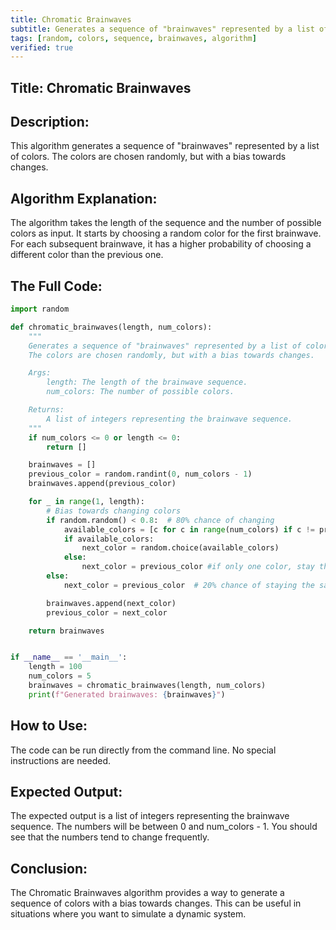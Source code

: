 ```yaml
---
title: Chromatic Brainwaves
subtitle: Generates a sequence of "brainwaves" represented by a list of colors with a bias towards changes.
tags: [random, colors, sequence, brainwaves, algorithm]
verified: true
---
```


## Title: Chromatic Brainwaves

## Description:
This algorithm generates a sequence of "brainwaves" represented by a list of colors. The colors are chosen randomly, but with a bias towards changes.

## Algorithm Explanation:
The algorithm takes the length of the sequence and the number of possible colors as input. It starts by choosing a random color for the first brainwave. For each subsequent brainwave, it has a higher probability of choosing a different color than the previous one.

## The Full Code:
```python
import random

def chromatic_brainwaves(length, num_colors):
    """
    Generates a sequence of "brainwaves" represented by a list of colors.
    The colors are chosen randomly, but with a bias towards changes.

    Args:
        length: The length of the brainwave sequence.
        num_colors: The number of possible colors.

    Returns:
        A list of integers representing the brainwave sequence.
    """
    if num_colors <= 0 or length <= 0:
        return []

    brainwaves = []
    previous_color = random.randint(0, num_colors - 1)
    brainwaves.append(previous_color)

    for _ in range(1, length):
        # Bias towards changing colors
        if random.random() < 0.8:  # 80% chance of changing
            available_colors = [c for c in range(num_colors) if c != previous_color]
            if available_colors:
                next_color = random.choice(available_colors)
            else:
                next_color = previous_color #if only one color, stay the same
        else:
            next_color = previous_color  # 20% chance of staying the same

        brainwaves.append(next_color)
        previous_color = next_color

    return brainwaves


if __name__ == '__main__':
    length = 100
    num_colors = 5
    brainwaves = chromatic_brainwaves(length, num_colors)
    print(f"Generated brainwaves: {brainwaves}")
```

## How to Use:
The code can be run directly from the command line. No special instructions are needed.

## Expected Output:
The expected output is a list of integers representing the brainwave sequence. The numbers will be between 0 and num_colors - 1.  You should see that the numbers tend to change frequently.

## Conclusion:
The Chromatic Brainwaves algorithm provides a way to generate a sequence of colors with a bias towards changes. This can be useful in situations where you want to simulate a dynamic system.
